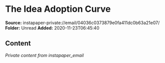 # The Idea Adoption Curve

**Source:** instapaper-private://email/04036c0373879e0fa411dc0b63a21e07/
**Folder:** Unread
**Added:** 2020-11-23T06:45:40




## Content
*Private content from instapaper_email*
